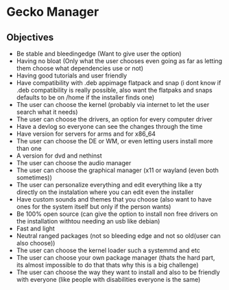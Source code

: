 # Gecko Manager

## Objectives

- Be stable and bleedingedge (Want to give user the option)
- Having no bloat (Only what the user chooses even going as far as letting them choose what dependencies use or not)
- Having good tutorials and user friendly
- Have compatibility with .deb appimage flatpack and snap (i dont know if .deb compatibility is really possible, also want the flatpaks and snaps defaults to be on /home if the installer finds one)
- The user can choose the kernel (probably via internet to let the user search what it needs)
- The user can choose the drivers, an option for every computer driver
- Have a devlog so everyone can see the changes through the time
- Have version for servers for arms and for x86_64
- The user can choose the DE or WM, or even letting users install more than one
- A version for dvd and nethinst
- The user can choose the audio manager
- The user can choose the graphical manager (x11 or wayland (even both sometimes))
- The user can personalize everything and edit everything like a tty directly on the instalation where you can edit even the installer 
- Have custom sounds and themes that you choose (also want to have ones for the system itself but only if the person wants)
- Be 100% open source (can give the option to install non free drivers on the installation withtou needing an usb like debian)
- Fast and light
- Neutral ranged packages (not so bleeding edge and not so old(user can also choose))
- The user can choose the kernel loader such a systemmd and etc
- The user can choose your own package manager (thats the hard part, its almost impossible to do that thats why this is a big challenge)
- The user can choose the way they want to install and also to be friendly with everyone (like people with disabilities everyone is the same)

